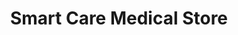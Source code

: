 ---
title: "Smart Care Medical Store"
url: /ravet-pune/smart-care-medical-store/
shop: Sanitätshaus
---